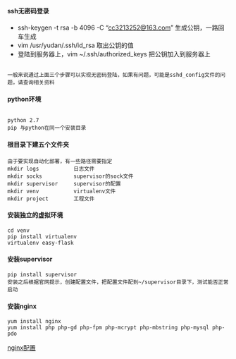 #### ssh无密码登录

- ssh-keygen -t rsa -b 4096 -C “cc3213252@163.com”   生成公钥，一路回车生成
- vim /usr/yudan/.ssh/id_rsa                         取出公钥的值
- 登陆到服务器上，vim ~/.ssh/authorized_keys           把公钥加入到服务器上

```

一般来说通过上面三个步骤可以实现无密码登陆，如果有问题，可能是sshd_config文件的问题，请查询相关资料

```

#### python环境

```

python 2.7
pip 与python在同一个安装目录

```

#### 根目录下建五个文件夹

```
由于要实现自动化部署，有一些路径需要指定
mkdir logs           日志文件
mkdir socks          supervisor的sock文件
mkdir supervisor     supervisor的配置
mkdir venv           virtualenv文件
mkdir project        工程文件

```

#### 安装独立的虚拟环境

```
cd venv
pip install virtualenv
virtualenv easy-flask

```

#### 安装supervisor

```
pip install supervisor
安装之后根据官网提示，创建配置文件，把配置文件配到~/supervisor目录下，测试能否正常启动

```

#### 安装nginx

```
yum install nginx
yum install php php-gd php-fpm php-mcrypt php-mbstring php-mysql php-pdo

```
[nginx配置](nginx配置.md)

